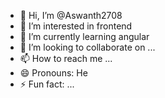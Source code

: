 - 👋 Hi, I’m @Aswanth2708
- 👀 I’m interested in frontend
- 🌱 I’m currently learning angular
- 💞️ I’m looking to collaborate on ...
- 📫 How to reach me ...
- 😄 Pronouns: He
- ⚡ Fun fact: ...

<!---
Aswanth2708/Aswanth2708 is a ✨ special ✨ repository because its `README.md` (this file) appears on your GitHub profile.
You can click the Preview link to take a look at your changes.
--->
